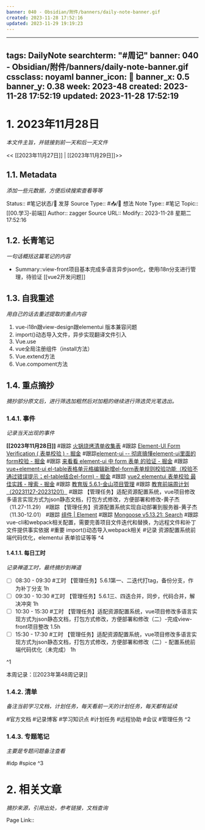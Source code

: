 ```yaml
---
banner: 040 - Obsidian/附件/banners/daily-note-banner.gif
created: 2023-11-28 17:52:16
updated: 2023-11-29 19:19:23
---
```

---
tags: DailyNote
searchterm: "#周记"
banner: 040 - Obsidian/附件/banners/daily-note-banner.gif
cssclass: noyaml
banner_icon: 💌
banner_x: 0.5
banner_y: 0.38
week: 2023-48
created: 2023-11-28 17:52:19
updated: 2023-11-28 17:52:19
---

# 1. 2023年11月28日

_本文件主旨，并链接到前一天和后一天文件_

<< [[2023年11月27日]] | [[2023年11月29日]]>>

## 1.1. Metadata

_添加一些元数据，方便后续搜索查看等等_

Status:: #笔记状态/🌱 发芽
Source Type:: #📥/💭 想法 
Note Type:: #笔记
Topic:: [[00.学习-前端]]
Author:: zagger
Source URL::
Modify:: 2023-11-28 星期二 17:52:16

## 1.2. 长青笔记

_一句话概括这篇笔记的内容_

- Summary::view-front项目基本完成多语言异步json化，使用i18n分支进行管理，待验证
[[vue2开发问题]]
## 1.3. 自我重述

_用自己的话去重述提取的重点内容_

1. vue-i18n跟view-design跟elementui 版本兼容问题
2. import()动态导入文件，异步实现翻译文件引入
3. Vue.use
4. vue全局注册组件（install方法）
5. Vue.extend方法
6. Vue.compoment方法

## 1.4. 重点摘抄

_摘抄部分原文后，进行筛选加粗然后对加粗的继续进行筛选荧光笔选出。_

### 1.4.1. 事件

_记录当天出现的事件_

**[[2023年11月28日]]** 
#跟踪 [火锅烧烤清单收集表](https://www.kdocs.cn/l/cgUzOODYBweN)
#跟踪 [Element-UI Form Verification ( 表单校验 ) - 掘金](https://juejin.cn/post/6975495834360086535?searchId=2023112817032095B750C95262AC659CA7)
#跟踪[element-ui -- 彻底搞懂element-ui里面的form校验 - 掘金](https://juejin.cn/post/6844904136492728327?searchId=2023112817032095B750C95262AC659CA7)
#跟踪 [来看看 element-ui 中 form 表单 的验证 - 掘金](https://juejin.cn/post/7221001498753695805?searchId=2023112817032095B750C95262AC659CA7)
#跟踪 [vue+element-ui el-table表格单元格编辑新增el-form表单规则校验功能（校验不通过错误提示；el-table结合el-form) - 掘金](https://juejin.cn/post/7225127360444940346?searchId=2023112817032095B750C95262AC659CA7)
#跟踪 [vue2 elementui 表单校验 最佳实践 - 搜索 - 掘金](https://juejin.cn/search?query=vue2%20elementui%20%E8%A1%A8%E5%8D%95%E6%A0%A1%E9%AA%8C%20%E6%9C%80%E4%BD%B3%E5%AE%9E%E8%B7%B5&fromSeo=1&fromHistory=0&fromSuggest=0)
#跟踪 [教育版 5.6.1-金山项目管理](https://pm.wps.cn/?vcl_cli=st&group_id=1769798260#/project/1689748253699124?viewId=1689748253716436)
#跟踪 [教育前端周计划（20231127-20231201）](https://www.kdocs.cn/l/cncngxEcagIY)
#跟踪 【管理任务】适配资源配置系统，vue项目修改多语言实现方式为json静态文档，打包方式修改，方便部署和修改-黄子杰（11.27-11.29）
#跟踪 【管理任务】资源配置系统实现自动部署到服务器-黄子杰（11.30-12.01）
#跟踪 [组件 | Element](https://element.eleme.cn/#/zh-CN/component/form)
#跟踪 [Mongoose v5.13.21: Search](https://mongoosejs.com/docs/5.x/docs/search.html?q=pre)
#跟踪 vue-cli和webpack相关配置，需要完善项目文件迭代和替换，为远程文件和补丁文件提供事实依据
#重要 import()动态导入webpack相关
#记录 资源配置系统前端代码优化，elementui 表单验证等等
^4
#### 1.4.1.1. 每日工时

_记录禅道工时，最终摘抄到禅道_

- [ ] 08:30 - 09:30 #工时 【管理任务】5.6.1第一、二迭代打tag，备份分支，作为补丁分支 1h
- [ ] 09:30 - 10:30 #工时 【管理任务】5.6.1三、四迭合并，同步，代码合并，解决冲突 1h
- [ ] 10:30 - 15:30 #工时  【管理任务】适配资源配置系统，vue项目修改多语言实现方式为json静态文档，打包方式修改，方便部署和修改（二）-完成view-front项目整改 1.5h
- [ ] 15:30  - 17:30 #工时  【管理任务】适配资源配置系统，vue项目修改多语言实现方式为json静态文档，打包方式修改，方便部署和修改（二）- 配置系统前端代码优化（未完成） 1h

^1

本周记录：[[2023年第48周记录]]

### 1.4.2. 清单

_备注当前学习文档，计划任务，每天看前一天的计划任务，每天都有延续_

#官方文档 
#记录博客
#学习知识点
#计划任务
#远程协助
#会议 
#管理任务
^2

### 1.4.3. 专题笔记

_主要是专题问题备注查看_

#idp
#spice
^3

# 2. 相关文章

_摘抄来源，引用出处，参考链接，文档查询_

Page Link::


